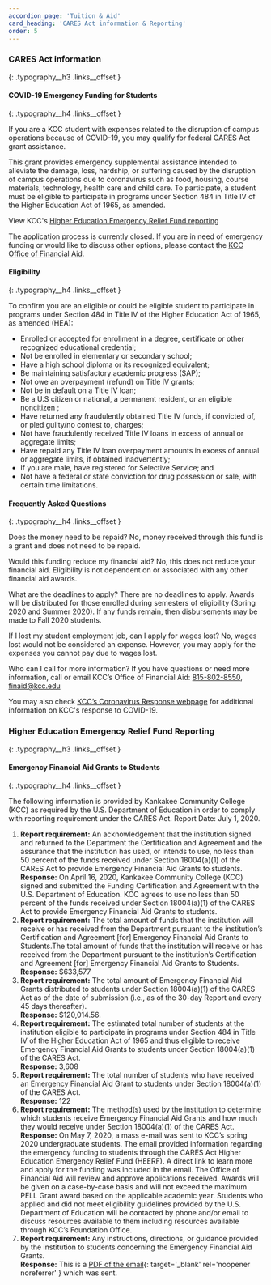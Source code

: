 ```yaml
---
accordion_page: 'Tuition & Aid'
card_heading: 'CARES Act information & Reporting'
order: 5
---
```


### CARES Act information
{: .typography__h3 .links__offset }

#### ​COVID-19 Emergency Funding for Students
{: .typography__h4 .links__offset }

If you are a KCC student with expenses related to the disruption of campus operations because of COVID-19, you may qualify for federal CARES Act grant assistance.

This grant provides emergency supplemental assistance intended to alleviate the damage, loss, hardship, or suffering caused by the disruption of campus operations due to coronavirus such as food, housing, course materials, technology, health care and child care. To participate, a student must be eligible to participate in programs under Section 484 in Title IV of the Higher Education Act of 1965, as amended.

View KCC's [Higher Education Emergency Relief Fund reporting](#higher-education-emergency-relief-fund-reporting)

The application process is currently closed. If you are in need of emergency funding or would like to discuss other options, please contact the [KCC Office of Financial Aid](mailto:finaid@kcc.edu).

#### Eligibility
{: .typography__h4 .links__offset }

To confirm you are an eligible or could be eligible student to participate in programs under Section 484 in Title IV of the Higher Education Act of 1965, as amended (HEA):

- Enrolled or accepted for enrollment in a degree, certificate or other recognized educational credential;
- Not be enrolled in elementary or secondary school;
- Have a high school diploma or its recognized equivalent;
- Be maintaining satisfactory academic progress (SAP);
- Not owe an overpayment (refund) on Title IV grants;
- Not be in default on a Title IV loan;
- Be a U.S citizen or national, a permanent resident, or an eligible noncitizen ;
- Have returned any fraudulently obtained Title IV funds, if convicted of, or pled guilty/no contest to, charges;
- Not have fraudulently received Title IV loans in excess of annual or aggregate limits;
- Have repaid any Title IV loan overpayment amounts in excess of annual or aggregate limits, if obtained inadvertently;
- If you are male, have registered for Selective Service; and
- Not have a federal or state conviction for drug possession or sale, with certain time limitations.

#### Frequently Asked Questions
{: .typography__h4 .links__offset }

Does the money need to be repaid? No, money received through this fund is a grant and does not need to be repaid.

Would this funding reduce my financial aid? No, this does not reduce your financial aid. Eligibility is not dependent on or associated with any other financial aid awards.

What are the deadlines to apply? There are no deadlines to apply. Awards will be distributed for those enrolled during semesters of eligibility (Spring 2020 and Summer 2020). If any funds remain, then disbursements may be made to Fall 2020 students.

If I lost my student employment job, can I apply for wages lost? No, wages lost would not be considered an expense. However, you may apply for the expenses you cannot pay due to wages lost.

Who can I call for more information? If you have questions or need more information, call or email KCC’s Office of Financial Aid: [815-802-8550](tel:+18158028550), [finaid@kcc.edu](mailto:finaid@kcc.edu)

You may also check [KCC’s Coronavirus Response webpage](https://coronavirus.kcc.edu/) for additional information on KCC's response to COVID-19.​

### Higher Education Emergency Relief Fund Reporting
{: .typography__h3 .links__offset }

#### ​Emergency Financial Aid Grants to Students
{: .typography__h4 .links__offset }

The following information is provided by Kankakee Community College (KCC) as required by the U.S. Department of Education in order to comply with reporting requirement under the CARES Act. Report Date: July 1, 2020.

1. **Report requirement:** An acknowledgement that the institution signed and returned to the Department the Certification and Agreement and the assurance that the institution has used, or intends to use, no less than 50 percent of the funds received under Section 18004(a)(1) of the CARES Act to provide Emergency Financial Aid Grants to students. <br>
**Response:** On April 16, 2020, Kankakee Community College (KCC) signed and submitted the Funding Certification and Agreement with the U.S. Department of Education. KCC agrees to use no less than 50 percent of the funds received under Section 18004(a)(1) of the CARES Act to provide Emergency Financial Aid Grants to students.
2. **Report requirement:** The total amount of funds that the institution will receive or has received from the Department pursuant to the institution’s Certification and Agreement \[for\] Emergency Financial Aid Grants to Students.The total amount of funds that the institution will receive or has received from the Department pursuant to the institution’s Certification and Agreement \[for\] Emergency Financial Aid Grants to Students. <br>
**Response:** $633,577
3. **Report requirement:** The total amount of Emergency Financial Aid Grants distributed to students under Section 18004(a)(1) of the CARES Act as of the date of submission (i.e., as of the 30-day Report and every 45 days thereafter). <br>
**Response:** $120,014.56.
4. **Report requirement:** The estimated total number of students at the institution eligible to participate in programs under Section 484 in Title IV of the Higher Education Act of 1965 and thus eligible to receive Emergency Financial Aid Grants to students under Section 18004(a)(1) of the CARES Act. <br>
**Response:** 3,608
5. **Report requirement:** The total number of students who have received an Emergency Financial Aid Grant to students under Section 18004(a)(1) of the CARES Act. <br>
**Response:** 122
6. **Report requirement:** The method(s) used by the institution to determine which students receive Emergency Financial Aid Grants and how much they would receive under Section 18004(a)(1) of the CARES Act. <br>
**Response:** On May 7, 2020, a mass e-mail was sent to KCC’s spring 2020 undergraduate students.  The email provided information regarding the emergency funding to students through the CARES Act Higher Education Emergency Relief Fund (HEERF). A direct link to learn more and apply for the funding was included in the email. The Office of Financial Aid will review and approve applications received. Awards will be given on a case-by-case basis and will not exceed the maximum PELL Grant award based on the applicable academic year. Students who applied and did not meet eligibility guidelines provided by the U.S. Department of Education will be contacted by phone and/or email to discuss resources available to them including resources available through KCC’s Foundation Office.
7. **Report requirement:** Any instructions, directions, or guidance provided by the institution to students concerning the Emergency Financial Aid Grants. <br>
**Response:** This is a [PDF of the email](./uploads/cares-act_email_5-7-20.pdf){: target='_blank' rel='noopener noreferrer' } which was sent.